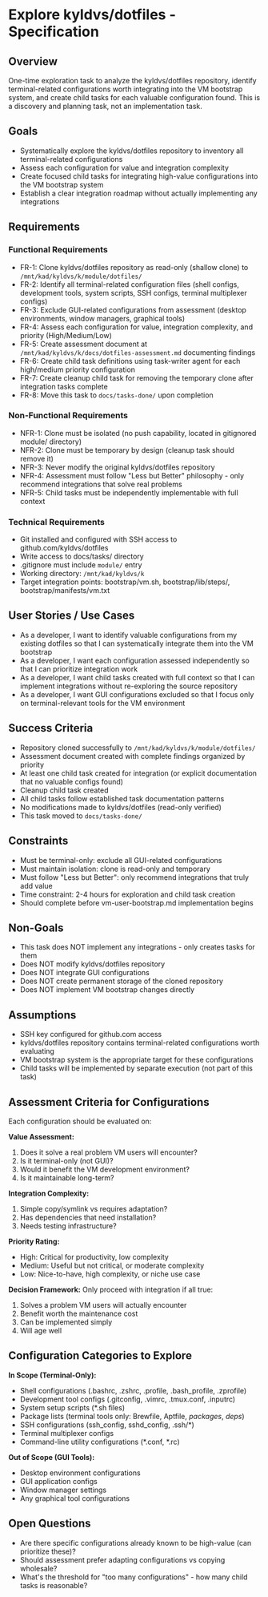 # Explore kyldvs/dotfiles - Specification

## Overview
One-time exploration task to analyze the kyldvs/dotfiles repository, identify terminal-related configurations worth integrating into the VM bootstrap system, and create child tasks for each valuable configuration found. This is a discovery and planning task, not an implementation task.

## Goals
- Systematically explore the kyldvs/dotfiles repository to inventory all terminal-related configurations
- Assess each configuration for value and integration complexity
- Create focused child tasks for integrating high-value configurations into the VM bootstrap system
- Establish a clear integration roadmap without actually implementing any integrations

## Requirements

### Functional Requirements
- FR-1: Clone kyldvs/dotfiles repository as read-only (shallow clone) to `/mnt/kad/kyldvs/k/module/dotfiles/`
- FR-2: Identify all terminal-related configuration files (shell configs, development tools, system scripts, SSH configs, terminal multiplexer configs)
- FR-3: Exclude GUI-related configurations from assessment (desktop environments, window managers, graphical tools)
- FR-4: Assess each configuration for value, integration complexity, and priority (High/Medium/Low)
- FR-5: Create assessment document at `/mnt/kad/kyldvs/k/docs/dotfiles-assessment.md` documenting findings
- FR-6: Create child task definitions using task-writer agent for each high/medium priority configuration
- FR-7: Create cleanup child task for removing the temporary clone after integration tasks complete
- FR-8: Move this task to `docs/tasks-done/` upon completion

### Non-Functional Requirements
- NFR-1: Clone must be isolated (no push capability, located in gitignored module/ directory)
- NFR-2: Clone must be temporary by design (cleanup task should remove it)
- NFR-3: Never modify the original kyldvs/dotfiles repository
- NFR-4: Assessment must follow "Less but Better" philosophy - only recommend integrations that solve real problems
- NFR-5: Child tasks must be independently implementable with full context

### Technical Requirements
- Git installed and configured with SSH access to github.com/kyldvs/dotfiles
- Write access to docs/tasks/ directory
- .gitignore must include `module/` entry
- Working directory: `/mnt/kad/kyldvs/k`
- Target integration points: bootstrap/vm.sh, bootstrap/lib/steps/, bootstrap/manifests/vm.txt

## User Stories / Use Cases
- As a developer, I want to identify valuable configurations from my existing dotfiles so that I can systematically integrate them into the VM bootstrap
- As a developer, I want each configuration assessed independently so that I can prioritize integration work
- As a developer, I want child tasks created with full context so that I can implement integrations without re-exploring the source repository
- As a developer, I want GUI configurations excluded so that I focus only on terminal-relevant tools for the VM environment

## Success Criteria
- Repository cloned successfully to `/mnt/kad/kyldvs/k/module/dotfiles/`
- Assessment document created with complete findings organized by priority
- At least one child task created for integration (or explicit documentation that no valuable configs found)
- Cleanup child task created
- All child tasks follow established task documentation patterns
- No modifications made to kyldvs/dotfiles (read-only verified)
- This task moved to `docs/tasks-done/`

## Constraints
- Must be terminal-only: exclude all GUI-related configurations
- Must maintain isolation: clone is read-only and temporary
- Must follow "Less but Better": only recommend integrations that truly add value
- Time constraint: 2-4 hours for exploration and child task creation
- Should complete before vm-user-bootstrap.md implementation begins

## Non-Goals
- This task does NOT implement any integrations - only creates tasks for them
- Does NOT modify kyldvs/dotfiles repository
- Does NOT integrate GUI configurations
- Does NOT create permanent storage of the cloned repository
- Does NOT implement VM bootstrap changes directly

## Assumptions
- SSH key configured for github.com access
- kyldvs/dotfiles repository contains terminal-related configurations worth evaluating
- VM bootstrap system is the appropriate target for these configurations
- Child tasks will be implemented by separate execution (not part of this task)

## Assessment Criteria for Configurations

Each configuration should be evaluated on:

**Value Assessment:**
1. Does it solve a real problem VM users will encounter?
2. Is it terminal-only (not GUI)?
3. Would it benefit the VM development environment?
4. Is it maintainable long-term?

**Integration Complexity:**
1. Simple copy/symlink vs requires adaptation?
2. Has dependencies that need installation?
3. Needs testing infrastructure?

**Priority Rating:**
- High: Critical for productivity, low complexity
- Medium: Useful but not critical, or moderate complexity
- Low: Nice-to-have, high complexity, or niche use case

**Decision Framework:**
Only proceed with integration if all true:
1. Solves a problem VM users will actually encounter
2. Benefit worth the maintenance cost
3. Can be implemented simply
4. Will age well

## Configuration Categories to Explore

**In Scope (Terminal-Only):**
- Shell configurations (.bashrc, .zshrc, .profile, .bash_profile, .zprofile)
- Development tool configs (.gitconfig, .vimrc, .tmux.conf, .inputrc)
- System setup scripts (*.sh files)
- Package lists (terminal tools only: Brewfile, Aptfile, *packages*, *deps*)
- SSH configurations (ssh_config, sshd_config, .ssh/*)
- Terminal multiplexer configs
- Command-line utility configurations (*.conf, *.rc)

**Out of Scope (GUI Tools):**
- Desktop environment configurations
- GUI application configs
- Window manager settings
- Any graphical tool configurations

## Open Questions
- Are there specific configurations already known to be high-value (can prioritize these)?
- Should assessment prefer adapting configurations vs copying wholesale?
- What's the threshold for "too many configurations" - how many child tasks is reasonable?
